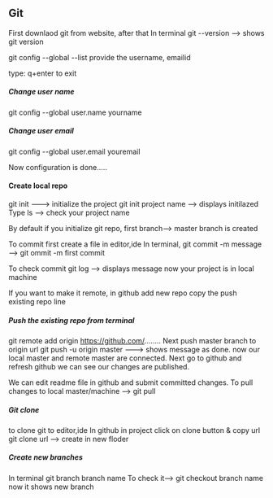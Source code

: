 ## Git
First downlaod git from website, after that
In terminal
git --version --> shows git version

git config --global --list
provide the username, emailid

type: q+enter to exit 
##### Change user name 
git config --global user.name yourname

##### Change user email 
git config --global user.email youremail

Now configuration is done.....

#### Create local repo
git init ---> initialize the project
git init project name --> displays initilazed
Type ls --> check your project name

By default if you initialize git repo, first branch--> master branch is created

To commit first create a file in editor,ide
In terminal, 
git commit -m message --> git ommit -m first commit

To check commit
git log --> displays message
now your project is in local machine

If you want to make it remote, in github add new repo 
copy the push existing repo line 

##### Push the existing repo from terminal
git remote add origin https://github.com/........
Next push master branch to origin url
git push -u origin master ---> shows message as done.
now our local master and remote master are connected.
Next go to github and refresh github we can see our changes are published.

We can edit readme file in github and submit committed changes. 
To pull changes to local master/machine --> git pull

##### Git clone
to clone git to editor,ide
In github in project click on clone button & copy url
git clone url --> create in new floder

##### Create new branches
In terminal 
git branch branch name
To check it--> git checkout branch name 
now it shows new branch
